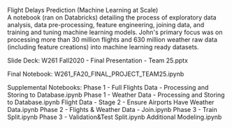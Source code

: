 Flight Delays Prediction (Machine Learning at Scale)  
A notebook (ran on Databricks) detailing the process of exploratory data analysis, data pre-processing, feature engineering, joining data, and training and tuning machine learning models. 
John's primary focus was on processing more than 30 million flights and 630 million weather raw data (including feature creations) into machine learning ready datasets.

Slide Deck:
W261 Fall2020 - Final Presentation - Team 25.pptx

Final Notebook:
W261_FA20_FINAL_PROJECT_TEAM25.ipynb

Supplemental Notebooks: 
Phase 1  - Full Flights Data - Processing and Storing to Database.ipynb
Phase 1 - Weather Data - Processing and Storing to Database.ipynb
Flight Data - Stage 2 - Ensure Airports Have Weather Data.ipynb
Phase 2 - Flights & Weather Data - Join.ipynb
Phase 3 - Train Split.ipynb
Phase 3 - Validation&Test Split.ipynb
Additional Modeling.ipynb
